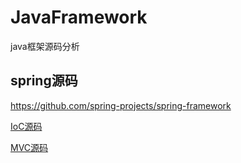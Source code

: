 # JavaFramework
 java框架源码分析

## spring源码
https://github.com/spring-projects/spring-framework

[IoC源码](./spring/)

[MVC源码](./springMVC/)